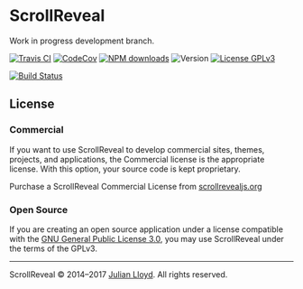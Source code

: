 # ScrollReveal

Work in progress development branch.

[![Travis CI][travis-badge]][travis-url]
[![CodeCov][codecov-badge]][codecov-url]
[![NPM downloads][downloads-badge]][downloads-url]
![Version][version-badge]
[![License GPLv3][license-badge]][license-url]

[![Build Status][saucelabs-matrix]][saucelabs-url]

## License

### Commercial
If you want to use ScrollReveal to develop commercial sites, themes, projects, and applications, the Commercial license is the appropriate license. With this option, your source code is kept proprietary.

Purchase a ScrollReveal Commercial License from [scrollrevealjs.org](scrollrevealjs.org)

### Open Source
If you are creating an open source application under a license compatible with the [GNU&nbsp;General&nbsp;Public&nbsp;License&nbsp;3.0][license-url], you may use ScrollReveal under the terms of the GPLv3.

***

ScrollReveal © 2014–2017 [Julian Lloyd](https://twitter.com/jlmakes). All rights reserved.

[travis-badge]: https://img.shields.io/travis/jlmakes/scrollreveal/development.svg
[travis-url]: https://travis-ci.org/jlmakes/scrollreveal
[codecov-badge]: https://img.shields.io/codecov/c/github/jlmakes/scrollreveal/development.svg
[codecov-url]: https://codecov.io/gh/jlmakes/scrollreveal/branch/development
[downloads-badge]: https://img.shields.io/npm/dm/scrollreveal.svg?style=flat
[downloads-url]: https://npmjs.org/package/scrollreveal
[version-badge]: https://img.shields.io/badge/version-4.0.0_alpha-1283c3.svg
[license-badge]: https://img.shields.io/badge/license-GPL_v3-1283c3.svg
[license-url]: https://opensource.org/licenses/GPL-3.0
[saucelabs-matrix]: https://saucelabs.com/browser-matrix/scrollreveal.svg
[saucelabs-url]: https://saucelabs.com/u/scrollreveal
